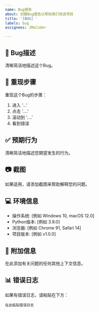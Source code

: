 ```yaml
---
name: Bug报告
about: 创建Bug报告以帮助我们改进项目
title: '[BUG] '
labels: bug
assignees: JMoCoder

---
```


## 🐛 Bug描述
清晰简洁地描述这个Bug。

## 🔄 重现步骤
重现这个Bug的步骤：
1. 进入 '...'
2. 点击 '....'
3. 滚动到 '....'
4. 看到错误

## ✅ 预期行为
清晰简洁地描述您期望发生的行为。

## 📷 截图
如果适用，请添加截图来帮助解释您的问题。

## 💻 环境信息
 - 操作系统: [例如 Windows 10, macOS 12.0]
 - Python版本: [例如 3.9.0]
 - 浏览器: [例如 Chrome 91, Safari 14]
 - 项目版本: [例如 v1.0.0]

## 📝 附加信息
在此添加有关问题的任何其他上下文信息。

## 📊 错误日志
如果有错误日志，请粘贴在下方：
```
在此粘贴错误日志 